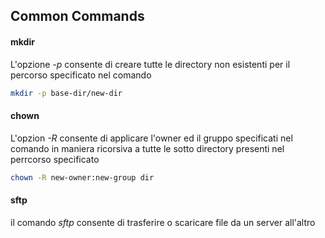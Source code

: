 ## Common Commands



#### mkdir

L'opzione *-p* consente di creare tutte le directory non esistenti per il percorso specificato nel comando

```bash
mkdir -p base-dir/new-dir
```



#### chown

L'opzion *-R* consente di applicare l'owner ed il gruppo specificati nel comando in maniera ricorsiva a tutte le sotto directory presenti nel perrcorso specificato

```bash
chown -R new-owner:new-group dir
```



#### sftp

il comando *sftp* consente di trasferire o scaricare file da un server all'altro